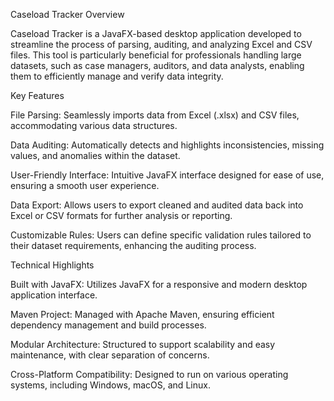 Caseload Tracker
Overview

Caseload Tracker is a JavaFX-based desktop application developed to streamline the process of parsing, auditing, and analyzing Excel and CSV files. This tool is particularly beneficial for professionals handling large datasets, such as case managers, auditors, and data analysts, enabling them to efficiently manage and verify data integrity.

Key Features

File Parsing: Seamlessly imports data from Excel (.xlsx) and CSV files, accommodating various data structures.

Data Auditing: Automatically detects and highlights inconsistencies, missing values, and anomalies within the dataset.

User-Friendly Interface: Intuitive JavaFX interface designed for ease of use, ensuring a smooth user experience.

Data Export: Allows users to export cleaned and audited data back into Excel or CSV formats for further analysis or reporting.

Customizable Rules: Users can define specific validation rules tailored to their dataset requirements, enhancing the auditing process.

Technical Highlights

Built with JavaFX: Utilizes JavaFX for a responsive and modern desktop application interface.

Maven Project: Managed with Apache Maven, ensuring efficient dependency management and build processes.

Modular Architecture: Structured to support scalability and easy maintenance, with clear separation of concerns.

Cross-Platform Compatibility: Designed to run on various operating systems, including Windows, macOS, and Linux.

